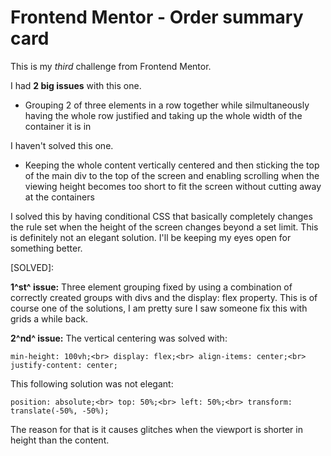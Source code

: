 # Frontend Mentor - Order summary card

This is my *third* challenge from Frontend Mentor.

I had **2 big issues** with this one.

- Grouping 2 of three elements in a row together while silmultaneously having the whole row justified and taking up the whole width of the container it is in

I haven't solved this one.

- Keeping the whole content vertically centered and then sticking the top of the main div to the top of the screen and enabling scrolling when the viewing height becomes too short to fit the screen without cutting away at the containers

I solved this by having conditional CSS that basically completely changes the rule set when the height of the screen changes beyond a set limit. This is definitely not an elegant solution. I'll be keeping my eyes open for something better.

[SOLVED]:

**1^st^ issue:** Three element grouping fixed by using a combination of correctly created groups with divs and the display: flex property. This is of course one of the solutions, I am pretty sure I saw someone fix this with grids a while back.

**2^nd^ issue:** The vertical centering was solved with:

`min-height: 100vh;<br>
display: flex;<br>
align-items: center;<br>
justify-content: center;`<br>

This following solution was not elegant:

`position: absolute;<br>
top: 50%;<br>
left: 50%;<br>
transform: translate(-50%, -50%);`<br>

The reason for that is it causes glitches when the viewport is shorter in height than the content.
